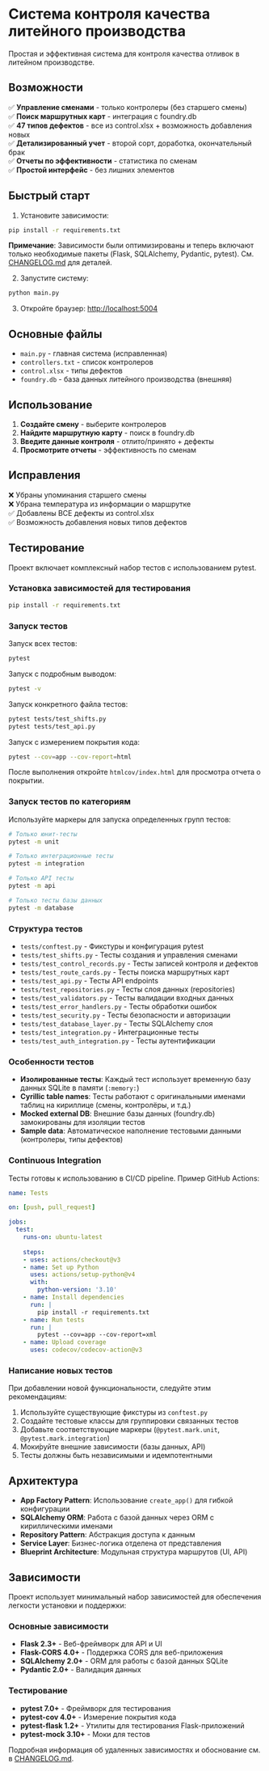 # Система контроля качества литейного производства

Простая и эффективная система для контроля качества отливок в литейном производстве.

## Возможности

✅ **Управление сменами** - только контролеры (без старшего смены)  
✅ **Поиск маршрутных карт** - интеграция с foundry.db  
✅ **47 типов дефектов** - все из control.xlsx + возможность добавления новых  
✅ **Детализированный учет** - второй сорт, доработка, окончательный брак  
✅ **Отчеты по эффективности** - статистика по сменам  
✅ **Простой интерфейс** - без лишних элементов  

## Быстрый старт

1. Установите зависимости:

```bash
pip install -r requirements.txt
```

**Примечание**: Зависимости были оптимизированы и теперь включают только необходимые пакеты (Flask, SQLAlchemy, Pydantic, pytest). См. [CHANGELOG.md](CHANGELOG.md) для деталей.

2. Запустите систему:

```bash
python main.py
```

3. Откройте браузер: <http://localhost:5004>

## Основные файлы

- `main.py` - главная система (исправленная)
- `controllers.txt` - список контролеров  
- `control.xlsx` - типы дефектов
- `foundry.db` - база данных литейного производства (внешняя)

## Использование

1. **Создайте смену** - выберите контролеров
2. **Найдите маршрутную карту** - поиск в foundry.db  
3. **Введите данные контроля** - отлито/принято + дефекты
4. **Просмотрите отчеты** - эффективность по сменам

## Исправления

❌ Убраны упоминания старшего смены  
❌ Убрана температура из информации о маршрутке  
✅ Добавлены ВСЕ дефекты из control.xlsx  
✅ Возможность добавления новых типов дефектов

## Тестирование

Проект включает комплексный набор тестов с использованием pytest.

### Установка зависимостей для тестирования

```bash
pip install -r requirements.txt
```

### Запуск тестов

Запуск всех тестов:

```bash
pytest
```

Запуск с подробным выводом:

```bash
pytest -v
```

Запуск конкретного файла тестов:

```bash
pytest tests/test_shifts.py
pytest tests/test_api.py
```

Запуск с измерением покрытия кода:

```bash
pytest --cov=app --cov-report=html
```

После выполнения откройте `htmlcov/index.html` для просмотра отчета о покрытии.

### Запуск тестов по категориям

Используйте маркеры для запуска определенных групп тестов:

```bash
# Только юнит-тесты
pytest -m unit

# Только интеграционные тесты
pytest -m integration

# Только API тесты
pytest -m api

# Только тесты базы данных
pytest -m database
```

### Структура тестов

- `tests/conftest.py` - Фикстуры и конфигурация pytest
- `tests/test_shifts.py` - Тесты создания и управления сменами
- `tests/test_control_records.py` - Тесты записей контроля и дефектов
- `tests/test_route_cards.py` - Тесты поиска маршрутных карт
- `tests/test_api.py` - Тесты API endpoints
- `tests/test_repositories.py` - Тесты слоя данных (repositories)
- `tests/test_validators.py` - Тесты валидации входных данных
- `tests/test_error_handlers.py` - Тесты обработки ошибок
- `tests/test_security.py` - Тесты безопасности и авторизации
- `tests/test_database_layer.py` - Тесты SQLAlchemy слоя
- `tests/test_integration.py` - Интеграционные тесты
- `tests/test_auth_integration.py` - Тесты аутентификации

### Особенности тестов

- **Изолированные тесты**: Каждый тест использует временную базу данных SQLite в памяти (`:memory:`)
- **Cyrillic table names**: Тесты работают с оригинальными именами таблиц на кириллице (смены, контролёры, и т.д.)
- **Mocked external DB**: Внешние базы данных (foundry.db) замокированы для изоляции тестов
- **Sample data**: Автоматическое наполнение тестовыми данными (контролеры, типы дефектов)

### Continuous Integration

Тесты готовы к использованию в CI/CD pipeline. Пример GitHub Actions:

```yaml
name: Tests

on: [push, pull_request]

jobs:
  test:
    runs-on: ubuntu-latest
    
    steps:
    - uses: actions/checkout@v3
    - name: Set up Python
      uses: actions/setup-python@v4
      with:
        python-version: '3.10'
    - name: Install dependencies
      run: |
        pip install -r requirements.txt
    - name: Run tests
      run: |
        pytest --cov=app --cov-report=xml
    - name: Upload coverage
      uses: codecov/codecov-action@v3
```

### Написание новых тестов

При добавлении новой функциональности, следуйте этим рекомендациям:

1. Используйте существующие фикстуры из `conftest.py`
2. Создайте тестовые классы для группировки связанных тестов
3. Добавьте соответствующие маркеры (`@pytest.mark.unit`, `@pytest.mark.integration`)
4. Моки́руйте внешние зависимости (базы данных, API)
5. Тесты должны быть независимыми и идемпотентными

## Архитектура

- **App Factory Pattern**: Использование `create_app()` для гибкой конфигурации
- **SQLAlchemy ORM**: Работа с базой данных через ORM с кириллическими именами
- **Repository Pattern**: Абстракция доступа к данным
- **Service Layer**: Бизнес-логика отделена от представления
- **Blueprint Architecture**: Модульная структура маршрутов (UI, API)

## Зависимости

Проект использует минимальный набор зависимостей для обеспечения легкости установки и поддержки:

### Основные зависимости

- **Flask 2.3+** - Веб-фреймворк для API и UI
- **Flask-CORS 4.0+** - Поддержка CORS для веб-приложения
- **SQLAlchemy 2.0+** - ORM для работы с базой данных SQLite
- **Pydantic 2.0+** - Валидация данных

### Тестирование

- **pytest 7.0+** - Фреймворк для тестирования
- **pytest-cov 4.0+** - Измерение покрытия кода
- **pytest-flask 1.2+** - Утилиты для тестирования Flask-приложений
- **pytest-mock 3.10+** - Моки для тестов

Подробная информация об удаленных зависимостях и обоснование см. в [CHANGELOG.md](CHANGELOG.md).
